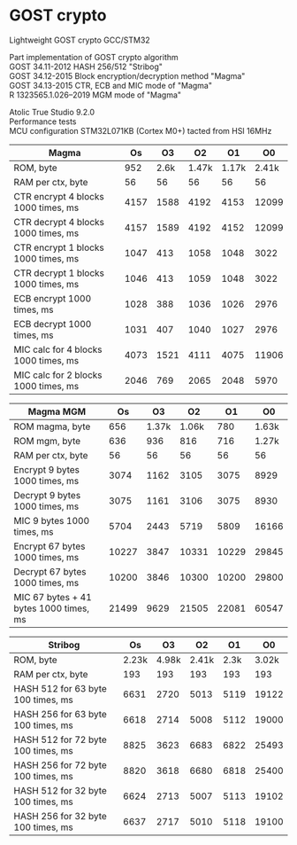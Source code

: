 # GOST crypto
Lightweight GOST crypto GCC/STM32

Part implementation of GOST crypto algorithm  
GOST 34.11-2012 HASH 256/512 "Stribog"  
GOST 34.12-2015 Block encryption/decryption method "Magma"  
GOST 34.13-2015 CTR, ECB and MIC mode of "Magma"  
R 1323565.1.026–2019 MGM mode of "Magma"

Atolic True Studio 9.2.0  
Performance tests  
MCU configuration STM32L071KB (Cortex M0+) tacted from HSI 16MHz  

| Magma									|	Os		|	O3		|	O2	 	|	O1		|	O0		|
|---------------------------------------|-----------|-----------|-----------|-----------|-----------|
| ROM, byte								|	952		|	2.6k	|	1.47k	|	1.17k	|	2.41k	|
| RAM per ctx, byte						|	56		|	56		|	56		|	56		|	56		|
| CTR encrypt 4 blocks 1000 times, ms	|	4157	|	1588	|	4192	|	4153	|	12099	|
| CTR decrypt 4 blocks 1000 times, ms	|	4157	|	1589	|	4192	|	4152	|	12099	|
| CTR encrypt 1 blocks 1000 times, ms	|	1047	|	413		|	1058	|	1048	|	3022	|
| CTR decrypt 1 blocks 1000 times, ms	|	1046	|	413		|	1059	|	1048	|	3022	|
| ECB encrypt 1000 times, ms			|	1028	|	388		|	1036	|	1026	|	2976	|
| ECB decrypt 1000 times, ms			|	1031	|	407		|	1040	|	1027	|	2976	|
| MIC calc for 4 blocks 1000 times, ms	|	4073	|	1521	|	4111	|	4075	|	11906	|
| MIC calc for 2 blocks 1000 times, ms	|	2046	|	769		|	2065	|	2048	|	5970	|

| Magma MGM								|	Os		|	O3		|	O2	 	|	O1		|	O0		|
|---------------------------------------|-----------|-----------|-----------|-----------|-----------|
| ROM magma, byte						|	656		|	1.37k	|	1.06k	|	780		|	1.63k	|
| ROM mgm, byte							|	636		|	936		|	816		|	716		|	1.27k	|
| RAM per ctx, byte						|	56		|	56		|	56		|	56		|	56		|
| Encrypt 9 bytes 1000 times, ms		|	3074	|	1162	|	3105	|	3075	|	8929	|
| Decrypt 9 bytes 1000 times, ms		|	3075	|	1161	|	3106	|	3075	|	8930	|
| MIC 9 bytes 1000 times, ms			|	5704	|	2443	|	5719	|	5809	|	16166	|
| Encrypt 67 bytes 1000 times, ms		|	10227	|	3847	|	10331	|	10229	|	29845	|
| Decrypt 67 bytes 1000 times, ms		|	10200	|	3846	|	10300	|	10200	|	29800	|
| MIC 67 bytes + 41 bytes 1000 times, ms|	21499	|	9629	|	21505	|	22081	|	60547	|

| Stribog								|	Os		|	O3		|	O2	 	|	O1		|	O0		|
|---------------------------------------|-----------|-----------|-----------|-----------|-----------|  
| ROM, byte								|	2.23k	|	4.98k	|	2.41k	|	2.3k	|	3.02k	|
| RAM per ctx, byte						|	193		|	193		|	193		|	193		|	193		| 
| HASH 512 for 63 byte 100 times, ms	|	6631	|	2720	|	5013	|	5119	|	19122	|
| HASH 256 for 63 byte 100 times, ms	|	6618	|	2714	|	5008	|	5112	|	19000	|
| HASH 512 for 72 byte 100 times, ms	|	8825	|	3623	|	6683	|	6822	|	25493	|
| HASH 256 for 72 byte 100 times, ms	|	8820	|	3618	|	6680	|	6818	|	25400	|
| HASH 512 for 32 byte 100 times, ms	|	6624	|	2713	|	5007	|	5113	|	19102	|
| HASH 256 for 32 byte 100 times, ms	|	6637	|	2717	|	5010	|	5118	|	19100	|

